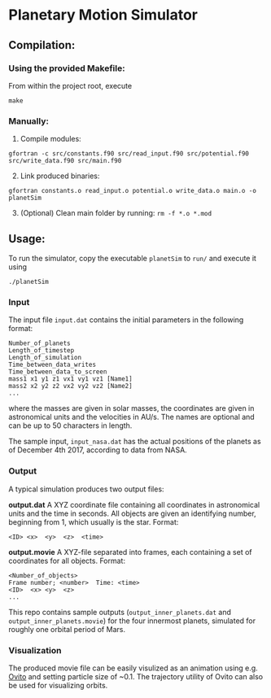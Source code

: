 # Planetary Motion Simulator

## Compilation:

### Using the provided Makefile:
From within the project root, execute
```
make
```

### Manually:
1. Compile modules:
```
gfortran -c src/constants.f90 src/read_input.f90 src/potential.f90 src/write_data.f90 src/main.f90
```
2. Link produced binaries:
```
gfortran constants.o read_input.o potential.o write_data.o main.o -o planetSim
```
3. (Optional) Clean main folder by running: `rm -f *.o *.mod`


## Usage:

To run the simulator, copy the executable `planetSim` to `run/` and execute it using
```
./planetSim
```
### Input
The input file `input.dat` contains the initial parameters in the following format:
```
Number_of_planets
Length_of_timestep
Length_of_simulation
Time_between_data_writes
Time_between_data_to_screen
mass1 x1 y1 z1 vx1 vy1 vz1 [Name1]
mass2 x2 y2 z2 vx2 vy2 vz2 [Name2]
...
```
where the masses are given in solar masses, the coordinates are given in astronomical units and the velocities in AU/s. The names are optional and can be up to 50 characters in length.

The sample input, `input_nasa.dat` has the actual positions of the planets as of December 4th 2017, according to data from NASA.


### Output
A typical simulation produces two output files:

**output.dat**
A XYZ coordinate file containing all coordinates in astronomical units and the time in seconds. All objects are given an identifying number, beginning from 1, which usually is the star.
Format:
```
<ID> <x>  <y>  <z>  <time>
```

**output.movie**
A XYZ-file separated into frames, each containing a set of coordinates for all objects. 
Format:
```
<Number_of_objects>
Frame number; <number>  Time: <time>
<ID>  <x> <y>  <z>
...
```

This repo contains sample outputs (`output_inner_planets.dat` and `output_inner_planets.movie`) for the four innermost planets, simulated for roughly one orbital period of Mars.

### Visualization
The produced movie file can be easily visulized as an animation using e.g. [Ovito](https://www.ovito.org/) and setting particle size of ~0.1. The trajectory utility of Ovito can also be used for visualizing orbits.
